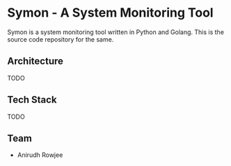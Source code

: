 # Symon - A System Monitoring Tool

Symon is a system monitoring tool written in Python and Golang. This is the source code repository for the same.

## Architecture

TODO

## Tech Stack

TODO

## Team

- Anirudh Rowjee
